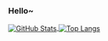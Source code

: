 ### Hello~

<a href="https://github.com/MiluOWO">
  <img align="center" alt="GitHub Stats" src="https://github-readme-stats.vercel.app/api?username=MiluOWO&show_icons=true&include_all_commits=true" />
</a>
<a href="https://github.com/MiluOWO">
  <img align="center" alt="Top Langs" src="https://github-readme-stats.vercel.app/api/top-langs/?username=MiluOWO&layout=compact" />
</a>
